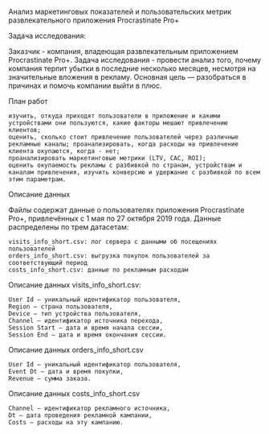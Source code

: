 Анализ маркетинговых показателей и пользовательских метрик развлекательного приложения Procrastinate Pro+

Задача исследования:

Заказчик - компания, владеющая развлекательным приложением Procrastinate Pro+. Задача исследования - провести анализ того, почему компания терпит убытки в последние несколько месяцев, несмотря на значительные вложения в рекламу. Основная цель — разобраться в причинах и помочь компании выйти в плюс.

План работ

    изучить, откуда приходят пользователи в приложение и какими устройствами они пользуются, какие факторы мешают привлечению клиентов;
    оценить, сколько стоит привлечение пользователей через различные рекламные каналы; проанализировать, когда расходы на привлечение клиента окупаются, когда - нет;
    проанализировать маркетинговые метрики (LTV, CAC, ROI);
    оценить окупаемость рекламы с разбивкой по странам, устройствам и каналам привлечения, изучить конверсию и удержание с разбивкой по всем этим параметрам.

Описание данных

Файлы содержат данные о пользователях приложения Procrastinate Pro+, привлечённых с 1 мая по 27 октября 2019 года. Данные распределены по трем датасетам:

    visits_info_short.csv: лог сервера с данными об посещениях пользователей
    orders_info_short.csv: выгрузка покупок пользователей за соответствующий период
    costs_info_short.csv: данные по рекламным расходам

Описание данных visits_info_short.csv:

    User Id — уникальный идентификатор пользователя,
    Region — страна пользователя,
    Device — тип устройства пользователя,
    Channel — идентификатор источника перехода,
    Session Start — дата и время начала сессии,
    Session End — дата и время окончания сессии.

Описание данных orders_info_short.csv

    User Id — уникальный идентификатор пользователя,
    Event Dt — дата и время покупки,
    Revenue — сумма заказа.

Описание данных costs_info_short.csv

    Channel — идентификатор рекламного источника,
    Dt — дата проведения рекламной кампании,
    Costs — расходы на эту кампанию.

